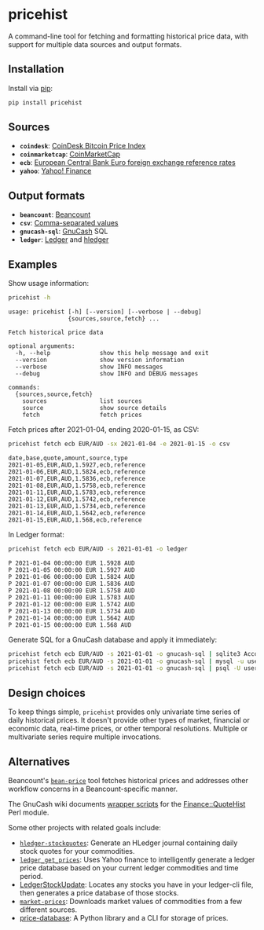 # pricehist

A command-line tool for fetching and formatting historical price data, with
support for multiple data sources and output formats.

## Installation

Install via [pip](https://packaging.python.org/tutorials/installing-packages/#use-pip-for-installing):

```bash
pip install pricehist
```

## Sources

- **`coindesk`**: [CoinDesk Bitcoin Price Index](https://www.coindesk.com/coindesk-api)
- **`coinmarketcap`**: [CoinMarketCap](https://coinmarketcap.com/)
- **`ecb`**: [European Central Bank Euro foreign exchange reference rates](https://www.ecb.europa.eu/stats/exchange/eurofxref/html/index.en.html)
- **`yahoo`**: [Yahoo! Finance](https://finance.yahoo.com/)

## Output formats

- **`beancount`**: [Beancount](http://furius.ca/beancount/)
- **`csv`**: [Comma-separated values](https://en.wikipedia.org/wiki/Comma-separated_values)
- **`gnucash-sql`**: [GnuCash](https://www.gnucash.org/) SQL
- **`ledger`**: [Ledger](https://www.ledger-cli.org/) and [hledger](https://hledger.org/)

## Examples

Show usage information:

```bash
pricehist -h
```
```
usage: pricehist [-h] [--version] [--verbose | --debug]
                 {sources,source,fetch} ...

Fetch historical price data

optional arguments:
  -h, --help              show this help message and exit
  --version               show version information
  --verbose               show INFO messages
  --debug                 show INFO and DEBUG messages

commands:
  {sources,source,fetch}
    sources               list sources
    source                show source details
    fetch                 fetch prices
```

Fetch prices after 2021-01-04, ending 2020-01-15, as CSV:

```bash
pricehist fetch ecb EUR/AUD -sx 2021-01-04 -e 2021-01-15 -o csv
```
```
date,base,quote,amount,source,type
2021-01-05,EUR,AUD,1.5927,ecb,reference
2021-01-06,EUR,AUD,1.5824,ecb,reference
2021-01-07,EUR,AUD,1.5836,ecb,reference
2021-01-08,EUR,AUD,1.5758,ecb,reference
2021-01-11,EUR,AUD,1.5783,ecb,reference
2021-01-12,EUR,AUD,1.5742,ecb,reference
2021-01-13,EUR,AUD,1.5734,ecb,reference
2021-01-14,EUR,AUD,1.5642,ecb,reference
2021-01-15,EUR,AUD,1.568,ecb,reference
```

In Ledger format:

```bash
pricehist fetch ecb EUR/AUD -s 2021-01-01 -o ledger
```
```
P 2021-01-04 00:00:00 EUR 1.5928 AUD
P 2021-01-05 00:00:00 EUR 1.5927 AUD
P 2021-01-06 00:00:00 EUR 1.5824 AUD
P 2021-01-07 00:00:00 EUR 1.5836 AUD
P 2021-01-08 00:00:00 EUR 1.5758 AUD
P 2021-01-11 00:00:00 EUR 1.5783 AUD
P 2021-01-12 00:00:00 EUR 1.5742 AUD
P 2021-01-13 00:00:00 EUR 1.5734 AUD
P 2021-01-14 00:00:00 EUR 1.5642 AUD
P 2021-01-15 00:00:00 EUR 1.568 AUD
```

Generate SQL for a GnuCash database and apply it immediately:

```bash
pricehist fetch ecb EUR/AUD -s 2021-01-01 -o gnucash-sql | sqlite3 Accounts.gnucash
pricehist fetch ecb EUR/AUD -s 2021-01-01 -o gnucash-sql | mysql -u username -p -D databasename
pricehist fetch ecb EUR/AUD -s 2021-01-01 -o gnucash-sql | psql -U username -d databasename -v ON_ERROR_STOP=1
```

## Design choices

To keep things simple, `pricehist` provides only univariate time series of
daily historical prices. It doesn't provide other types of market, financial or
economic data, real-time prices, or other temporal resolutions. Multiple or
multivariate series require multiple invocations.

## Alternatives

Beancount's [`bean-price`](https://beancount.github.io/docs/fetching_prices_in_beancount.html)
tool fetches historical prices and addresses other workflow concerns in a
Beancount-specific manner.

The GnuCash wiki documents [wrapper scripts](https://wiki.gnucash.org/wiki/Stocks/get_prices)
for the [Finance::QuoteHist](https://metacpan.org/pod/Finance::QuoteHist) Perl
module.

Some other projects with related goals include:
* [`hledger-stockquotes`](https://github.com/prikhi/hledger-stockquotes):
  Generate an HLedger journal containing daily stock quotes for your commodities.
* [`ledger_get_prices`](https://github.com/nathankot/ledger-get-prices):
  Uses Yahoo finance to intelligently generate a ledger price database based on your current ledger commodities and time period.
* [LedgerStockUpdate](https://github.com/adchari/LedgerStockUpdate):
  Locates any stocks you have in your ledger-cli file, then generates a price database of those stocks.
* [`market-prices`](https://github.com/barrucadu/hledger-scripts#market-prices):
  Downloads market values of commodities from a few different sources.
* [price-database](https://gitlab.com/alensiljak/price-database):
  A Python library and a CLI for storage of prices.
